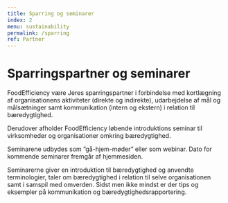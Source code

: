 ```yaml
---
title: Sparring og seminarer
index: 2
menu: sustainability
permalink: /sparring 
ref: Partner 
---
```

# Sparringspartner og seminarer 
FoodEfficiency være Jeres sparringspartner i forbindelse med kortlægning af organisationens aktiviteter (direkte og indirekte), udarbejdelse af mål og målsætninger samt kommunikation (intern og ekstern) i relation til bæredygtighed. 

Derudover afholder FoodEfficiency løbende introduktions seminar til virksomheder og organisationer omkring bæredygtighed. 

Seminarene udbydes som ”gå-hjem-møder” eller som webinar. Dato for kommende seminarer fremgår af hjemmesiden. 

Seminarerne giver en introduktion til bæredygtighed og anvendte terminologier, taler om bæredygtighed i relation til selve organisationen samt i samspil med omverden. Sidst men ikke mindst er der tips og eksempler på kommunikation og bæredygtighedsrapportering. 
